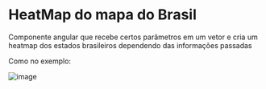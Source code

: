 # HeatMap do mapa do Brasil
Componente angular que recebe certos parâmetros em um vetor e cria um heatmap dos estados brasileiros dependendo das informações passadas

Como no exemplo:

![image](https://user-images.githubusercontent.com/50743654/70413411-191b5800-1a36-11ea-98d9-ce1c3a988a58.png)
